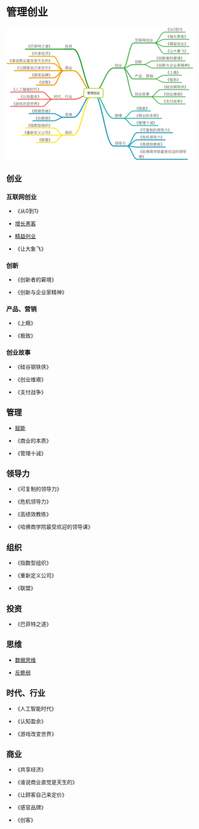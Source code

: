 # 管理创业

![image](summary.png)

## 创业

### 互联网创业

- 《从0到1》

- [增长黑客](chuangye/增长黑客.md)

- [精益创业](chuangye/精益创业.md)

- 《让大象飞》

### 创新

- 《创新者的窘境》

- 《创新与企业家精神》

### 产品、营销

- 《上瘾》

- 《极致》

### 创业故事

- 《硅谷钢铁侠》

- 《创业维艰》

- 《支付战争》

## 管理

- [赋能](chuangye/赋能.md)

- 《商业的本质》

- 《管理十诫》

## 领导力

- 《可复制的领导力》

- 《危机领导力》

- 《高绩效教练》

- 《哈佛商学院最受欢迎的领导课》

## 组织

- 《指数型组织》

- 《重新定义公司》

- 《联盟》

## 投资

- 《巴菲特之道》

## 思维

- [数据思维](chuangye/数据思维.md)

- [反脆弱](chuangye/反脆弱.md)

## 时代、行业

- 《人工智能时代》

- 《认知盈余》

- 《游戏改变世界》

## 商业

- 《共享经济》

- 《谁说商业直觉是天生的》

- 《让顾客自己来定价》

- 《感官品牌》

- 《创客》

